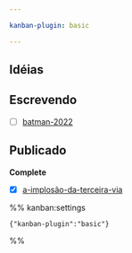 ```yaml
---

kanban-plugin: basic

---
```


## Idéias



## Escrevendo

- [ ] [batman-2022](batman-2022.md)


## Publicado

**Complete**
- [x] [a-implosão-da-terceira-via](a-implosão-da-terceira-via.md)




%% kanban:settings
```
{"kanban-plugin":"basic"}
```
%%